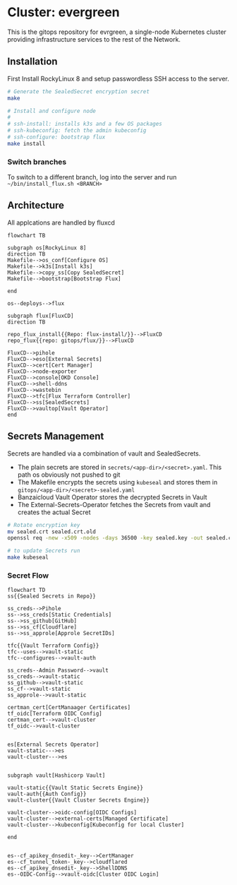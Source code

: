 # Cluster: evergreen

This is the gitops repository for evrgreen, a single-node Kubernetes cluster providing infrastructure services to the rest of the Network.

## Installation

First Install RockyLinux 8 and setup passwordless SSH access to the server.

```bash
# Generate the SealedSecret encryption secret
make

# Install and configure node
#
# ssh-install: installs k3s and a few OS packages
# ssh-kubeconfig: fetch the admin kubeconfig
# ssh-configure: bootstrap flux
make install
```

### Switch branches
To switch to a different branch, log into the server and run `~/bin/install_flux.sh <BRANCH>`

## Architecture
All applcations are handled by fluxcd

```mermaid
flowchart TB

subgraph os[RockyLinux 8]
direction TB
Makefile-->os_conf[Configure OS]
Makefile-->k3s[Install k3s]
Makefile-->copy_ss[Copy SealedSecret]
Makefile-->bootstrap[Bootstrap Flux]

end

os--deploys-->flux

subgraph flux[FluxCD]
direction TB

repo_flux_install{{Repo: flux-install/}}-->FluxCD
repo_flux{{repo: gitops/flux/}}-->FluxCD

FluxCD-->pihole
FluxCD-->eso[External Secrets]
FluxCD-->cert[Cert Manager]
FluxCD-->node-exporter
FluxCD-->console[OKD Console]
FluxCD-->shell-ddns
FluxCD-->wastebin
FluxCD-->tfc[Flux Terraform Controller]
FluxCD-->ss[SealedSecrets]
FluxCD-->vaultop[Vault Operator]
end
```

## Secrets Management
Secrets are handled via a combination of vault and SealedSecrets.

* The plain secrets are stored in `secrets/<app-dir>/<secret>.yaml`. This path os obviously not pushed to git
* The Makefile encrypts the secrets using `kubeseal` and stores them in `gitops/<app-dir>/<secret>-sealed.yaml`
* Banzaicloud Vault Operator stores the decrypted Secrets in Vault
* The External-Secrets-Operator fetches the Secrets from vault and creates the actual Secret

```bash
# Rotate encryption key
mv sealed.crt sealed.crt.old
openssl req -new -x509 -nodes -days 36500 -key sealed.key -out sealed.crt -subj "/CN=sealed-secret/O=sealed-secret"

# to update Secrets run
make kubeseal
```
### Secret Flow

```mermaid
flowchart TD
ss{{Sealed Secrets in Repo}}

ss_creds-->Pihole
ss-->ss_creds[Static Credentials]
ss-->ss_github[GitHub]
ss-->ss_cf[Cloudflare]
ss-->ss_approle[Approle SecretIDs]

tfc{{Vault Terraform Config}}
tfc--uses-->vault-static
tfc--configures-->vault-auth

ss_creds--Admin Password-->vault
ss_creds-->vault-static
ss_github-->vault-static
ss_cf-->vault-static
ss_approle-->vault-static

certman_cert[CertManaager Certificates]
tf_oidc[Terraform OIDC Config]
certman_cert-->vault-cluster
tf_oidc-->vault-cluster


es[External Secrets Operator]
vault-static--->es
vault-cluster--->es


subgraph vault[Hashicorp Vault]

vault-static{{Vault Static Secrets Engine}}
vault-auth{{Auth Config}}
vault-cluster{{Vault Cluster Secrets Engine}}

vault-cluster-->oidc-config[OIDC Configs]
vault-cluster-->external-certs[Managed Certificate]
vault-cluster-->kubeconfig[Kubeconfig for local Cluster]

end


es--cf_apikey_dnsedit-_key-->CertManager
es--cf_tunnel_token-_key-->cloudflared
es--cf_apikey_dnsedit-_key-->ShellDDNS
es--OIDC-Config-->vault-oidc[Cluster OIDC Login]

```




